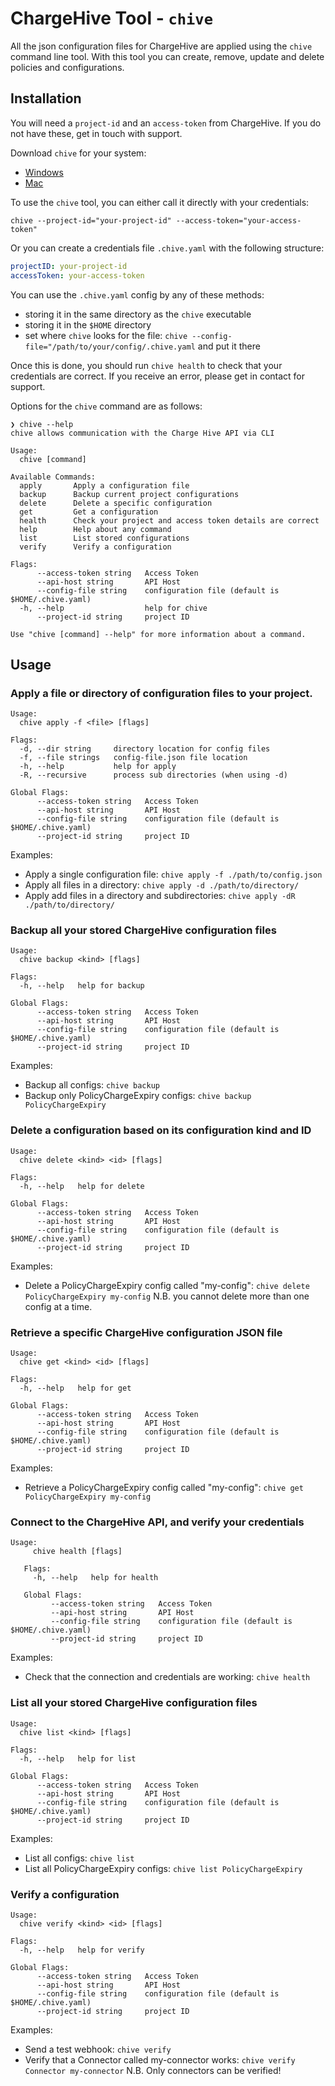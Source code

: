 # ChargeHive Tool - `chive`
All the json configuration files for ChargeHive are applied using the `chive` command line tool. 
With this tool you can create, remove, update and delete policies and configurations. 

## Installation

You will need a `project-id` and an `access-token` from ChargeHive. If you do not have these, get in touch with support.

Download `chive` for your system:
+ [Windows](https://cdn.chargehive.com/tools/chive/dist/windows/chive.exe)
+ [Mac](https://cdn.chargehive.com/tools/chive/dist/mac/chive)

To use the `chive` tool, you can either call it directly with your credentials:
```
chive --project-id="your-project-id" --access-token="your-access-token"
```

Or you can create a credentials file `.chive.yaml` with the following structure:
```yaml
projectID: your-project-id
accessToken: your-access-token
```

You can use the `.chive.yaml` config by any of these methods:
- storing it in the same directory as the `chive` executable
- storing it in the `$HOME` directory
- set where `chive` looks for the file: `chive --config-file="/path/to/your/config/.chive.yaml` and put it there

Once this is done, you should run `chive health` to check that your credentials are correct.
If you receive an error, please get in contact for support.

Options for the `chive` command are as follows:
```
❯ chive --help
chive allows communication with the Charge Hive API via CLI

Usage:
  chive [command]

Available Commands:
  apply       Apply a configuration file
  backup      Backup current project configurations
  delete      Delete a specific configuration
  get         Get a configuration
  health      Check your project and access token details are correct
  help        Help about any command
  list        List stored configurations
  verify      Verify a configuration

Flags:
      --access-token string   Access Token
      --api-host string       API Host
      --config-file string    configuration file (default is $HOME/.chive.yaml)
  -h, --help                  help for chive
      --project-id string     project ID

Use "chive [command] --help" for more information about a command.
```

## Usage

### Apply a file or directory of configuration files to your project.
```
Usage:
  chive apply -f <file> [flags]

Flags:
  -d, --dir string     directory location for config files
  -f, --file strings   config-file.json file location
  -h, --help           help for apply
  -R, --recursive      process sub directories (when using -d)

Global Flags:
      --access-token string   Access Token
      --api-host string       API Host
      --config-file string    configuration file (default is $HOME/.chive.yaml)
      --project-id string     project ID
```
Examples:
* Apply a single configuration file: `chive apply -f ./path/to/config.json`
* Apply all files in a directory: `chive apply -d ./path/to/directory/`
* Apply add files in a directory and subdirectories: `chive apply -dR ./path/to/directory/`

### Backup all your stored ChargeHive configuration files
```
Usage:
  chive backup <kind> [flags]

Flags:
  -h, --help   help for backup

Global Flags:
      --access-token string   Access Token
      --api-host string       API Host
      --config-file string    configuration file (default is $HOME/.chive.yaml)
      --project-id string     project ID
```
Examples:
* Backup all configs: `chive backup`
* Backup only PolicyChargeExpiry configs: `chive backup PolicyChargeExpiry`

### Delete a configuration based on its configuration kind and ID
```
Usage:
  chive delete <kind> <id> [flags]

Flags:
  -h, --help   help for delete

Global Flags:
      --access-token string   Access Token
      --api-host string       API Host
      --config-file string    configuration file (default is $HOME/.chive.yaml)
      --project-id string     project ID
```
Examples:
* Delete a PolicyChargeExpiry config called "my-config": `chive delete PolicyChargeExpiry my-config`
N.B. you cannot delete more than one config at a time.

### Retrieve a specific ChargeHive configuration JSON file
```
Usage:
  chive get <kind> <id> [flags]

Flags:
  -h, --help   help for get

Global Flags:
      --access-token string   Access Token
      --api-host string       API Host
      --config-file string    configuration file (default is $HOME/.chive.yaml)
      --project-id string     project ID
```
Examples:
* Retrieve a PolicyChargeExpiry config called "my-config": `chive get PolicyChargeExpiry my-config`

### Connect to the ChargeHive API, and verify your credentials
```   
Usage:
     chive health [flags]
   
   Flags:
     -h, --help   help for health
   
   Global Flags:
         --access-token string   Access Token
         --api-host string       API Host
         --config-file string    configuration file (default is $HOME/.chive.yaml)
         --project-id string     project ID
```
Examples:
* Check that the connection and credentials are working: `chive health`


### List all your stored ChargeHive configuration files
```
Usage:
  chive list <kind> [flags]

Flags:
  -h, --help   help for list

Global Flags:
      --access-token string   Access Token
      --api-host string       API Host
      --config-file string    configuration file (default is $HOME/.chive.yaml)
      --project-id string     project ID
```
Examples:
* List all configs: `chive list`
* List all PolicyChargeExpiry configs: `chive list PolicyChargeExpiry`

### Verify a configuration
```
Usage:
  chive verify <kind> <id> [flags]

Flags:
  -h, --help   help for verify

Global Flags:
      --access-token string   Access Token
      --api-host string       API Host
      --config-file string    configuration file (default is $HOME/.chive.yaml)
      --project-id string     project ID
```
Examples:
* Send a test webhook: `chive verify`
* Verify that a Connector called my-connector works: `chive verify Connector my-connector`
  N.B. Only connectors can be verified!
